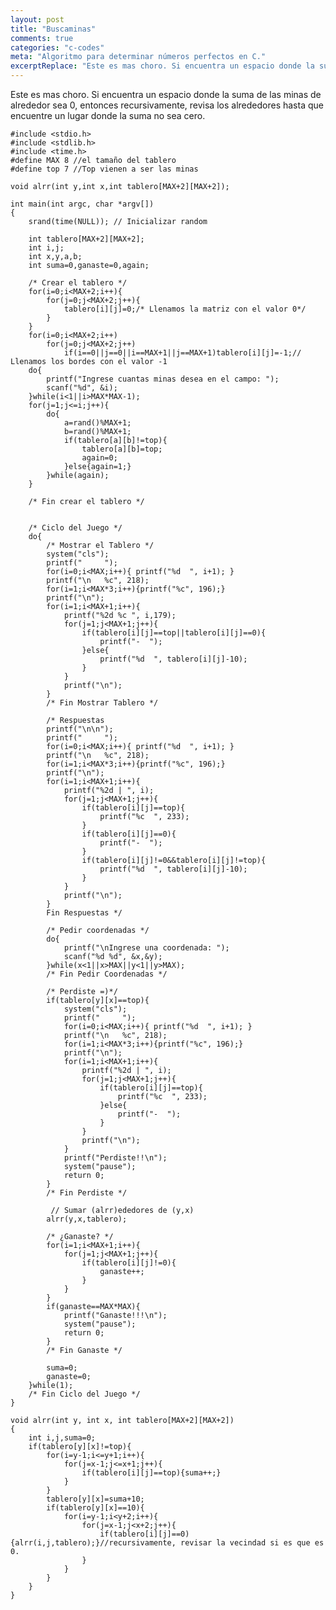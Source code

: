 ```yaml
---
layout: post
title: "Buscaminas"
comments: true
categories: "c-codes"
meta: "Algoritmo para determinar números perfectos en C."
excerptReplace: "Este es mas choro. Si encuentra un espacio donde la suma de las minas de alrededor sea 0, entonces recursivamente, revisa los alrededores hasta que encuentre un lugar donde la suma no sea cero."
---
```


Este es mas choro. Si encuentra un espacio donde la suma de las minas de alrededor sea 0, entonces recursivamente, revisa los alrededores hasta que encuentre un lugar donde la suma no sea cero.

<pre><code class="language-c">#include &lt;stdio.h>
#include &lt;stdlib.h>
#include &lt;time.h>
#define MAX 8 //el tamaño del tablero
#define top 7 //Top vienen a ser las minas

void alrr(int y,int x,int tablero[MAX+2][MAX+2]);

int main(int argc, char *argv[])
{
    srand(time(NULL)); // Inicializar random
    
    int tablero[MAX+2][MAX+2];
    int i,j;
    int x,y,a,b;
    int suma=0,ganaste=0,again;
          
    /* Crear el tablero */
    for(i=0;i&lt;MAX+2;i++){
        for(j=0;j&lt;MAX+2;j++){
            tablero[i][j]=0;/* Llenamos la matriz con el valor 0*/
        }
    }
    for(i=0;i&lt;MAX+2;i++)
        for(j=0;j&lt;MAX+2;j++)
            if(i==0||j==0||i==MAX+1||j==MAX+1)tablero[i][j]=-1;// Llenamos los bordes con el valor -1
    do{
        printf("Ingrese cuantas minas desea en el campo: ");
        scanf("%d", &i);
    }while(i&lt;1||i>MAX*MAX-1);    
    for(j=1;j&lt;=i;j++){
        do{
            a=rand()%MAX+1;
            b=rand()%MAX+1;
            if(tablero[a][b]!=top){
                tablero[a][b]=top;
                again=0;
            }else{again=1;}
        }while(again);
    }

    /* Fin crear el tablero */
  
  
    /* Ciclo del Juego */ 
    do{
        /* Mostrar el Tablero */
        system("cls");
        printf("     ");
        for(i=0;i&lt;MAX;i++){ printf("%d  ", i+1); }
        printf("\n   %c", 218);
        for(i=1;i&lt;MAX*3;i++){printf("%c", 196);}
        printf("\n");
        for(i=1;i&lt;MAX+1;i++){
            printf("%2d %c ", i,179);
            for(j=1;j&lt;MAX+1;j++){
                if(tablero[i][j]==top||tablero[i][j]==0){
                    printf("-  ");
                }else{
                    printf("%d  ", tablero[i][j]-10);
                }
            }
            printf("\n");
        }
        /* Fin Mostrar Tablero */
        
        /* Respuestas
        printf("\n\n");
        printf("     ");
        for(i=0;i&lt;MAX;i++){ printf("%d  ", i+1); }
        printf("\n   %c", 218);
        for(i=1;i&lt;MAX*3;i++){printf("%c", 196);}
        printf("\n");
        for(i=1;i&lt;MAX+1;i++){
            printf("%2d | ", i);
            for(j=1;j&lt;MAX+1;j++){
                if(tablero[i][j]==top){
                    printf("%c  ", 233);
                }
                if(tablero[i][j]==0){
                    printf("-  ");
                }
                if(tablero[i][j]!=0&&tablero[i][j]!=top){
                    printf("%d  ", tablero[i][j]-10);
                }
            }
            printf("\n");
        }
        Fin Respuestas */

        /* Pedir coordenadas */
        do{
            printf("\nIngrese una coordenada: ");
            scanf("%d %d", &x,&y);
        }while(x&lt;1||x>MAX||y&lt;1||y>MAX);
        /* Fin Pedir Coordenadas */
          
        /* Perdiste =)*/
        if(tablero[y][x]==top){
            system("cls");
            printf("     ");
            for(i=0;i&lt;MAX;i++){ printf("%d  ", i+1); }
            printf("\n   %c", 218);
            for(i=1;i&lt;MAX*3;i++){printf("%c", 196);}
            printf("\n");
            for(i=1;i&lt;MAX+1;i++){
                printf("%2d | ", i);
                for(j=1;j&lt;MAX+1;j++){
                    if(tablero[i][j]==top){
                        printf("%c  ", 233);
                    }else{
                        printf("-  ");
                    }
                }
                printf("\n");
            }
            printf("Perdiste!!\n");
            system("pause");
            return 0;
        }
        /* Fin Perdiste */
      
         // Sumar (alrr)ededores de (y,x)
        alrr(y,x,tablero);
        
        /* ¿Ganaste? */
        for(i=1;i&lt;MAX+1;i++){
            for(j=1;j&lt;MAX+1;j++){
                if(tablero[i][j]!=0){
                    ganaste++;
                }
            }
        }
        if(ganaste==MAX*MAX){
            printf("Ganaste!!!\n");            
            system("pause");
            return 0;
        }
        /* Fin Ganaste */
        
        suma=0;
        ganaste=0; 
    }while(1);
    /* Fin Ciclo del Juego */
}

void alrr(int y, int x, int tablero[MAX+2][MAX+2])
{
    int i,j,suma=0;
    if(tablero[y][x]!=top){
        for(i=y-1;i&lt;=y+1;i++){
            for(j=x-1;j&lt;=x+1;j++){
                if(tablero[i][j]==top){suma++;}
            }            
        }
        tablero[y][x]=suma+10;
        if(tablero[y][x]==10){
            for(i=y-1;i&lt;y+2;i++){
                for(j=x-1;j&lt;x+2;j++){
                    if(tablero[i][j]==0){alrr(i,j,tablero);}//recursivamente, revisar la vecindad si es que es 0.
                }
            }
        }
    }
}
</code></pre>
